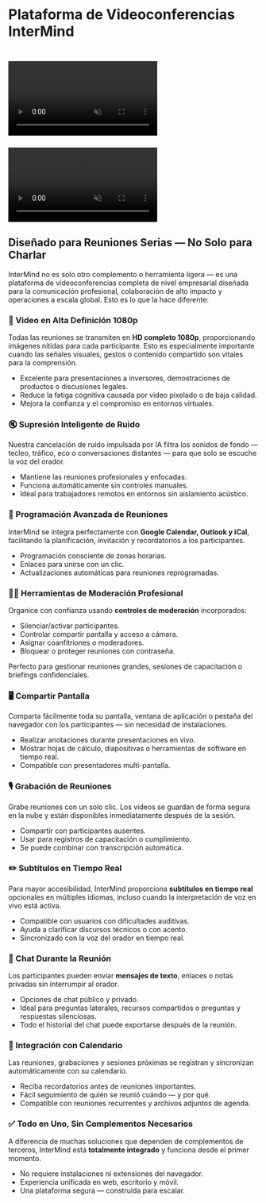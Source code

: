 # Plataforma de Videoconferencias InterMind

<video  autoplay muted playsinline style="margin-top: 24px" class="light-only">
  <source src="/video-meeting-platform-1d.mp4" type="video/mp4">
</video>
<video  autoplay muted playsinline style="margin-top: 24px" class="dark-only">
  <source src="/video-meeting-platform-1l.mp4" type="video/mp4">
</video>

## Diseñado para Reuniones Serias — No Solo para Charlar

InterMind no es solo otro complemento o herramienta ligera — es una plataforma de videoconferencias completa de nivel empresarial diseñada para la comunicación profesional, colaboración de alto impacto y operaciones a escala global. Esto es lo que la hace diferente:

### 🎥 Video en Alta Definición 1080p

Todas las reuniones se transmiten en **HD completo 1080p**, proporcionando imágenes nítidas para cada participante. Esto es especialmente importante cuando las señales visuales, gestos o contenido compartido son vitales para la comprensión.

- Excelente para presentaciones a inversores, demostraciones de productos o discusiones legales.
- Reduce la fatiga cognitiva causada por video pixelado o de baja calidad.
- Mejora la confianza y el compromiso en entornos virtuales.

### 🔇 Supresión Inteligente de Ruido

Nuestra cancelación de ruido impulsada por IA filtra los sonidos de fondo — tecleo, tráfico, eco o conversaciones distantes — para que solo se escuche la voz del orador.

- Mantiene las reuniones profesionales y enfocadas.
- Funciona automáticamente sin controles manuales.
- Ideal para trabajadores remotos en entornos sin aislamiento acústico.

### 📅 Programación Avanzada de Reuniones

InterMind se integra perfectamente con **Google Calendar, Outlook y iCal**, facilitando la planificación, invitación y recordatorios a los participantes.

- Programación consciente de zonas horarias.
- Enlaces para unirse con un clic.
- Actualizaciones automáticas para reuniones reprogramadas.

### 🧑‍⚖️ Herramientas de Moderación Profesional

Organice con confianza usando **controles de moderación** incorporados:

- Silenciar/activar participantes.
- Controlar compartir pantalla y acceso a cámara.
- Asignar coanfitriones o moderadores.
- Bloquear o proteger reuniones con contraseña.

Perfecto para gestionar reuniones grandes, sesiones de capacitación o briefings confidenciales.

### 🖥️ Compartir Pantalla

Comparta fácilmente toda su pantalla, ventana de aplicación o pestaña del navegador con los participantes — sin necesidad de instalaciones.

- Realizar anotaciones durante presentaciones en vivo.
- Mostrar hojas de cálculo, diapositivas o herramientas de software en tiempo real.
- Compatible con presentadores multi-pantalla.

### 🎙️ Grabación de Reuniones

Grabe reuniones con un solo clic. Los videos se guardan de forma segura en la nube y están disponibles inmediatamente después de la sesión.

- Compartir con participantes ausentes.
- Usar para registros de capacitación o cumplimiento.
- Se puede combinar con transcripción automática.

### ✏️ Subtítulos en Tiempo Real

Para mayor accesibilidad, InterMind proporciona **subtítulos en tiempo real** opcionales en múltiples idiomas, incluso cuando la interpretación de voz en vivo está activa.

- Compatible con usuarios con dificultades auditivas.
- Ayuda a clarificar discursos técnicos o con acento.
- Sincronizado con la voz del orador en tiempo real.

### 💬 Chat Durante la Reunión

Los participantes pueden enviar **mensajes de texto**, enlaces o notas privadas sin interrumpir al orador.

- Opciones de chat público y privado.
- Ideal para preguntas laterales, recursos compartidos o preguntas y respuestas silenciosas.
- Todo el historial del chat puede exportarse después de la reunión.

### 📆 Integración con Calendario

Las reuniones, grabaciones y sesiones próximas se registran y sincronizan automáticamente con su calendario.

- Reciba recordatorios antes de reuniones importantes.
- Fácil seguimiento de quién se reunió cuándo — y por qué.
- Compatible con reuniones recurrentes y archivos adjuntos de agenda.

### ✅ Todo en Uno, Sin Complementos Necesarios

A diferencia de muchas soluciones que dependen de complementos de terceros, InterMind está **totalmente integrado** y funciona desde el primer momento.

- No requiere instalaciones ni extensiones del navegador.
- Experiencia unificada en web, escritorio y móvil.
- Una plataforma segura — construida para escalar.